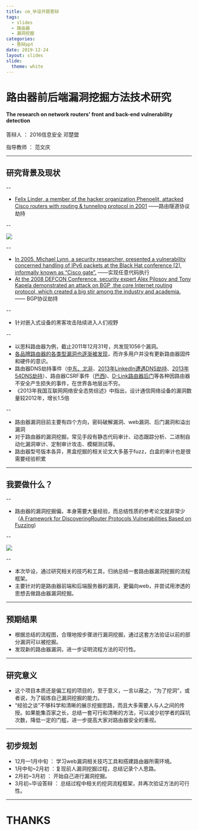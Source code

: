 ```yaml
---
title: cm_毕设开题答辩
tags: 
  - slides
  - 路由器
  - 漏洞挖掘
categories:
  - 答辩ppt
date: 2019-12-24
layout: slides
slide:
  theme: white
---
```


# 路由器前后端漏洞挖掘方法技术研究

#### The research on network routers' front and back-end vulnerability detection

答辩人 ： 2016信息安全 邓楚盟

指导教师 ： 范文庆

---

## 研究背景及现状

--

- [Felix Linder, a member of the hacker organization Phenoelit, attacked Cisco routers with routing & tunneling protocol in 2001](https://www.blackhat.com/presentations/bh-europe-01/fx/bh-europe-01-fx.pdf) ——路由隧道协议劫持

--

![](https://s2.ax1x.com/2019/12/24/lPoE7Q.png)

--

- [In 2005, Michael Lynn, a security researcher, presented a
vulnerability concerned handling of IPv6 packets at the Black Hat conference [2], informally
known as “Cisco gate”.](http://securityvulns.ru/files/lynn-cisco.pdf) ——实现任意代码执行
- [At the 2008 DEFCON Conference, security expert Alex Pilosov and Tony Kapela demonstrated an attack on BGP ,the core Internet routing protocol, which created a big stir among the industry and academia.](https://www.freebuf.com/articles/network/75305.html) —— BGP协议劫持

--

- 针对嵌入式设备的黑客攻击陆续进入人们视野

--

- 以思科路由器为例，截止2011年12月31号，共发现1056个漏洞。
- [各品牌路由器的各类型漏洞也逐渐被发现](http://routerpwn.com/)，而许多用户并没有更新路由器固件和硬件的意识。
- 路由器DNS劫持事件（[中东、北非](https://www.freebuf.com/column/201405.html)、[2013年LinkedIn遭遇DNS劫持](https://www.freebuf.com/news/10693.html)、[2013年54DNS劫持](https://guanjia.qq.com/news/n1/201305/17_173.html)）、路由器CSRF事件（[巴西](https://www.freebuf.com/news/60099.html))、[D-Link路由器后门](http://www.zoomeye.org/lab/dlink)等各种因路由器不安全产生损失的事件，在世界各地层出不穷。
- 《2013年我国互联网网络安全态势综述》中指出，设计通信网络设备的漏洞数量较2012年，增长1.5倍

--

- 路由器漏洞目前主要有四个方向，密码破解漏洞、web漏洞、后门漏洞和溢出漏洞
- 对于路由器的漏洞挖掘，常见手段有静态代码审计、动态跟踪分析、二进制自动化漏洞审计、定制审计攻击、模糊测试等。
- 路由器型号版本各异，黑盒挖掘的相关论文大多基于fuzz，白盒的审计也是很需要经验积累

---

## 我要做什么？

--

- 路由器的漏洞挖掘偏，本身需要大量经验，而总结性质的参考论文就非常少（[A Framework for DiscoveringRouter Protocols Vulnerabilities Based on Fuzzing](http://itiis.org/journals/tiis/digital-library/manuscript/file/20353/14.TIIS-RP-2012-Dec-0966.R1.pdf))

--

![](https://s2.ax1x.com/2019/12/24/lPomhn.jpg)

--

- 本次毕设，通过研究相关的技巧和工具，归纳总结一套路由器漏洞挖掘的流程框架。
- 主要针对的是路由器前端和后端服务器的漏洞，更偏向web，并尝试用渗透的思想去做路由器漏洞挖掘。

---

## 预期结果

- 根据总结的流程图，合理地按步骤进行漏洞挖掘，通过这套方法验证以前的部分漏洞可以被挖掘。
- 发现新的路由器漏洞，进一步证明流程方法的可行性。

---

## 研究意义

- 这个项目本质还是偏工程的项目的，至于意义，一言以蔽之，“为了挖洞”，或者说，为了锻炼自己漏洞挖掘的能力。
- “经验之谈”不够科学和清晰的展示挖掘思路，而且大多需要人与人之间的传授。如果能集百家之长，总结一套可行和清晰的方法，可以减少初学者的踩坑次数，降低一定的门槛，进一步提高大家对路由器安全的重视。

---

## 初步规划

- 12月—1月中旬 ： 学习web漏洞相关技巧工具和搭建路由器所需环境。
- 1月中旬~2月初 ：复现前人漏洞挖掘过程，总结记录个人思路。
- 2月初~3月初 ： 开始自己进行漏洞挖掘。
- 3月初~毕设答辩 ： 总结过程中相关的挖洞流程框架，并再次验证方法的可行性。

---

# THANKS

